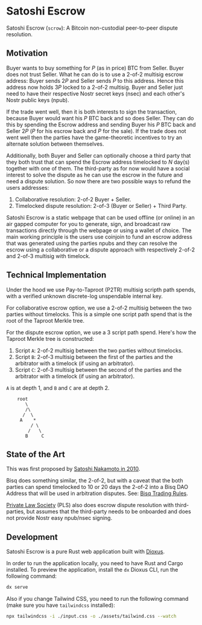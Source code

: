 # Satoshi Escrow

Satoshi Escrow (`scrow`): A Bitcoin non-custodial peer-to-peer dispute resolution.

## Motivation

Buyer wants to buy something for $P$ (as in price) BTC from Seller.
Buyer does not trust Seller.
What he can do is to use a 2-of-2 multisig escrow address:
Buyer sends $2P$ and Seller sends $P$ to this address.
Hence this address now holds $3P$ locked to a 2-of-2 multisig.
Buyer and Seller just need to have their respective Nostr secret keys (nsec)
and each other's Nostr public keys (npub).

If the trade went well,
then it is both interests to sign the transaction,
because Buyer would want his $P$ BTC back and so does Seller.
They can do this by spending the Escrow address and sending Buyer his $P$ BTC back
and Seller $2P$ ($P$ for his escrow back and $P$ for the sale).
If the trade does not went well then the parties have
the game-theoretic incentives to try an alternate solution between themselves.

Additionally, both Buyer and Seller can optionally choose a third party that they both trust
that can spend the Escrow address timelocked to $N$ day(s) together with one of them.
The third-party as for now would have a social interest to solve the dispute
as he can use the escrow in the future and need a dispute solution. So now there are two possible ways to refund the users addresses:

1. Collaborative resolution: 2-of-2 Buyer + Seller.
1. Timelocked dispute resolution: 2-of-3 (Buyer or Seller) + Third Party.

Satoshi Escrow is a static webpage that can be used offline (or online)
in an air gapped computer for you to generate, sign,
and broadcast raw transactions directly through the webpage or using a wallet of choice.
The main working principle is the users use coinjoin to fund an escrow address
that was generated using the parties npubs and they can resolve the escrow using a collaborative
or a dispute approach with respectively 2-of-2 and 2-of-3 multisig with timelock.

## Technical Implementation

Under the hood we use Pay-to-Taproot (P2TR) multisig scripth path spends,
with a verified unknown discrete-log unspendable internal key.

For collaborative escrow option, we use a 2-of-2 multisig between the two parties without timelocks.
This is a simple one script path spend that is the root of the Taproot Merkle tree.

For the dispute escrow option, we use a 3 script path spend.
Here's how the Taproot Merkle tree is constructed:

1. Script `A`: 2-of-2 multisig between the two parties without timelocks.
2. Script `B`: 2-of-3 multisig between the first of the parties and the arbitrator with a timelock
   (if using an arbitrator).
3. Script `C`: 2-of-3 multisig between the second of the parties and the arbitrator with a timelock
   (if using an arbitrator).

`A` is at depth 1, and `B` and `C` are at depth 2.

```text
    root
       \
       /\
      /  \
     A    *
         / \
        /   \
       B     C
```

## State of the Art

This was first proposed by
[Satoshi Nakamoto in 2010](https://satoshi.nakamotoinstitute.org/posts/bitcointalk/threads/169/).

Bisq does something similar, the 2-of-2,
but with a caveat that the both parties can spend timelocked to 10 or 20 days the 2-of-2
into a Bisq DAO Address that will be used in arbitration disputes.
See: [Bisq Trading Rules](https://docs.bisq.network/trading-rules#dispute-resolution).

[Private Law Society](https://privatelawsociety.net/)
(PLS) also does escrow dispute resolution with third-parties,
but assumes that the third-party needs to be onboarded
and does not provide Nostr easy npub/nsec signing.

## Development

Satoshi Escrow is a pure Rust web application built with [Dioxus](https://dioxuslabs.com/).

In order to run the application locally, you need to have Rust and Cargo installed.
To preview the application,
install the `dx` Dioxus CLI,
run the following command:

```bash
dx serve
```

Also if you change Tailwind CSS,
you need to run the following command
(make sure you have `tailwindcss` installed):

```bash
npx tailwindcss -i ./input.css -o ./assets/tailwind.css --watch
```
